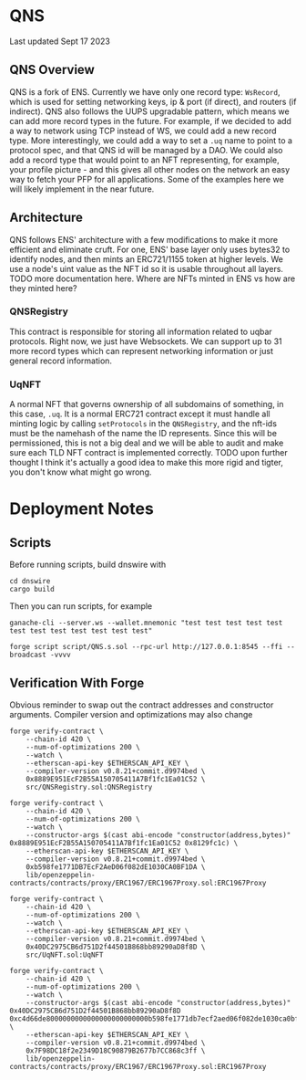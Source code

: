 # QNS
Last updated Sept 17 2023

## QNS Overview
QNS is a fork of ENS. Currently we have only one record type: `WsRecord`, which is used for setting networking keys, ip & port (if direct), and routers (if indirect). QNS also follows the UUPS upgradable pattern, which means we can add more record types in the future. For example, if we decided to add a way to network using TCP instead of WS, we could add a new record type. More interestingly, we could add a way to set a `.uq` name to point to a protocol spec, and that QNS id will be managed by a DAO. We could also add a record type that would point to an NFT representing, for example, your profile picture - and this gives all other nodes on the network an easy way to fetch your PFP for all applications. Some of the examples here we will likely implement in the near future.

## Architecture
QNS follows ENS' architecture with a few modifications to make it more efficient and eliminate cruft. For one, ENS' base layer only uses bytes32 to identify nodes, and then mints an ERC721/1155 token at higher levels. We use a node's uint value as the NFT id so it is usable throughout all layers. TODO more documentation here. Where are NFTs minted in ENS vs how are they minted here?

### QNSRegistry
This contract is responsible for storing all information related to uqbar protocols. Right now, we just have Websockets. We can support up to 31 more record types which can represent networking information or just general record information.

### UqNFT
A normal NFT that governs ownership of all subdomains of something, in this case, `.uq`. It is a normal ERC721 contract except it must handle all minting logic by calling `setProtocols` in the `QNSRegistry`, and the nft-ids must be the namehash of the name the ID represents. Since this will be permissioned, this is not a big deal and we will be able to audit and make sure each TLD NFT contract is implemented correctly. TODO upon further thought I think it's actually a good idea to make this more rigid and tigter, you don't know what might go wrong.

# Deployment Notes
## Scripts
Before running scripts, build dnswire with
```
cd dnswire
cargo build
```
Then you can run scripts, for example
```
ganache-cli --server.ws --wallet.mnemonic "test test test test test test test test test test test test"

forge script script/QNS.s.sol --rpc-url http://127.0.0.1:8545 --ffi --broadcast -vvvv
```

## Verification With Forge
Obvious reminder to swap out the contract addresses and constructor arguments. Compiler version and optimizations may also change
```
forge verify-contract \
    --chain-id 420 \
    --num-of-optimizations 200 \
    --watch \
    --etherscan-api-key $ETHERSCAN_API_KEY \
    --compiler-version v0.8.21+commit.d9974bed \
    0x8889E951EcF2B55A150705411A7Bf1fc1Ea01C52 \
    src/QNSRegistry.sol:QNSRegistry

forge verify-contract \
    --chain-id 420 \
    --num-of-optimizations 200 \
    --watch \
    --constructor-args $(cast abi-encode "constructor(address,bytes)" 0x8889E951EcF2B55A150705411A7Bf1fc1Ea01C52 0x8129fc1c) \
    --etherscan-api-key $ETHERSCAN_API_KEY \
    --compiler-version v0.8.21+commit.d9974bed \
    0xb598fe1771DB7EcF2AeD06f082dE1030CA0BF1DA \
    lib/openzeppelin-contracts/contracts/proxy/ERC1967/ERC1967Proxy.sol:ERC1967Proxy

forge verify-contract \
    --chain-id 420 \
    --num-of-optimizations 200 \
    --watch \
    --etherscan-api-key $ETHERSCAN_API_KEY \
    --compiler-version v0.8.21+commit.d9974bed \
    0x40DC2975CB6d751D2f44501B868bb89290aD8f8D \
    src/UqNFT.sol:UqNFT

forge verify-contract \
    --chain-id 420 \
    --num-of-optimizations 200 \
    --watch \
    --constructor-args $(cast abi-encode "constructor(address,bytes)" 0x40DC2975CB6d751D2f44501B868bb89290aD8f8D 0xc4d66de8000000000000000000000000b598fe1771db7ecf2aed06f082de1030ca0bf1da) \
    --etherscan-api-key $ETHERSCAN_API_KEY \
    --compiler-version v0.8.21+commit.d9974bed \
    0x7F98DC18f2e2349D18C90879B2677b7CC868c3ff \
    lib/openzeppelin-contracts/contracts/proxy/ERC1967/ERC1967Proxy.sol:ERC1967Proxy
```
